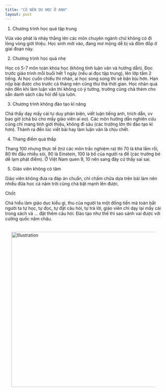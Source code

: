 ```yaml
---
title: "CÓ NÊN DU HỌC Ở ANH"
layout: post
---
```

1. Chương trình học quá tập trung 

Vừa vào phát là nhảy thẳng lên các môn chuyên ngành chứ không có đi lòng vòng giới thiệu. Học sinh mới vào, đang mơ mộng dễ bị vả đôm đốp ở giai đoạn này.

2. Chương trình học quá nhẹ

Học có 5-7 môn toàn khóa học (không tính luận văn và hướng dẫn). Đọc trước giáo trình mỗi buổi hết 1 ngày (nếu ai đọc tập trung), lên lớp tầm 2 tiếng. Ai học cuốn chiếu thì nhàn, ai học song song thì sẽ bận bịu hơn. Hạn nộp bài được cho trước cả tháng nên cũng thư thả thời gian. Học nhàn quá nên đến khi làm luận văn thì không có ý tưởng, trường cũng chả thèm cho sẵn danh sách câu hỏi để lựa luôn.

3. Chương trình không đào tạo kĩ năng 

Chả thấy dạy mấy cái tư duy phản biện, viết luận tiếng anh, trích dẫn, vv bao giờ (chả bù cho mấy giáo viên ai eo). Các môn hướng dẫn nghiên cứu cũng chỉ mang tính giới thiệu, không đi sâu (các trường lớn thì đào tạo kĩ hơn). Thành ra đến lúc viết bài hay làm luận văn là chịu chết.

4. Thang điểm quá thấp

Thang 100 nhưng thực tế (trừ các môn trắc nghiệm ra) thì 70 là khá lắm rồi, 80 thì đầu nhiều sỏi, 90 là Einstein, 100 là bố của người ra đề (các trường bé dễ lạm phát điểm). Ở Việt Nam quen 9, 10 nên sang đây cứ thấy sai sai.

5. Giáo viên không có tâm

Giáo viên không đưa ra đáp án chuẩn, chỉ chấm chữa dựa trên bài làm nên nhiều đứa học cả năm trời cũng chả bật mạnh lên được. 

Chốt:

Chả hiểu làm giáo dục kiểu gì, thu của người ta một đống tiền mà toàn bắt người ta tự học, tự đọc, tự đặt câu hỏi, tự trả lời, giáo viên chỉ dạy lại mấy cái trong sách và … đặt thêm câu hỏi. Đào tạo như thế thì sao sánh vai được với cường quốc năm châu.

<div style="display: flex; justify-content: center; padding: 20px;">
    <img src="{{ site.baseurl }}/assets/media/posts/2022-11-01-co-nen-du-hoc-o-anh.png" alt="Illustration" style="width: 500px; height: auto;">
</div>